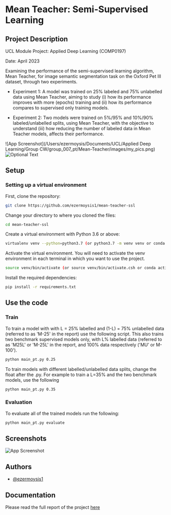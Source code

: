 
# Mean Teacher: Semi-Supervised Learning

## Project Description

UCL Module Project: Applied Deep Learning (COMP0197)

Date: April 2023

Examining the performance of the semi-supervised learning algorithm, Mean Teacher, for image semantic segmentation task on the Oxford Pet III dataset, through two experiments. 

- Experiment 1: A model was trained on 25% labeled and 75% unlabelled data using Mean Teacher, aiming to study (i) how its performance improves with more (epochs) training and (ii) how its performance compares to supervised only training models. 

- Experiment 2: Two models were trained on 5%/95% and 10%/90% labeled/unlabelled splits, using Mean Teacher, with the objective to understand (iii) how reducing the number of labeled data in Mean Teacher models, affects their performance.

![App Screenshot](/Users/ezermoysis/Documents/UCL/Applied Deep Learning/Group CW/group_007_pt/Mean-Teacher/images/my_pics.png) 
![Optional Text](../images/my_pics.png)



## Setup

### Setting up a virtual environment
First, clone the repository:

```bash
git clone https://github.com/ezermoysis1/mean-teacher-ssl
```

Change your directory to where you cloned the files:

```bash
cd mean-teacher-ssl
```

Create a virtual environment with Python 3.6 or above:

```bash
virtualenv venv --python=python3.7 (or python3.7 -m venv venv or conda create -n multiqa python=3.7)
```

Activate the virtual environment. You will need to activate the venv environment in each terminal in which you want to use the project.

```bash
source venv/bin/activate (or source venv/bin/activate.csh or conda activate multiqa)
```

Install the required dependencies:

```bash
pip install -r requirements.txt
```
    
## Use the code

### Train

To train a model with with L = 25% labelled and (1-L) = 75% unlabelled data (referred to as 'M-25' in the report) use the following script. This also trains two benchmark supervised models only, with L% labelled data (referred to as 'M25L' or 'M-25L' in the report, and 100% data respectively ('MU' or M-100'). 

```bash
python main_pt.py 0.25
```

To train models with different labelled/unlabelled data splits, change the float after the .py. For example to train a L=35% and the two benchmark models, use the following

```bash
python main_pt.py 0.35
```

### Evaluation 

To evaluate all of the trained models run the following:

```bash
python main_pt.py evaluate
```
## Screenshots

![App Screenshot](https://drive.google.com/file/d/181IWpOoN4Bx0Z-IoQHmCiypzm814sN6V/view?usp=sharing)


## Authors

- [@ezermoysis1](https://github.com/ezermoysis1)


## Documentation
Please read the full report of the project [here](https://drive.google.com/file/d/1zX3HGt0AiCVF5MfM4lKS9Ag_boOhq-_c/view?usp=sharing)

